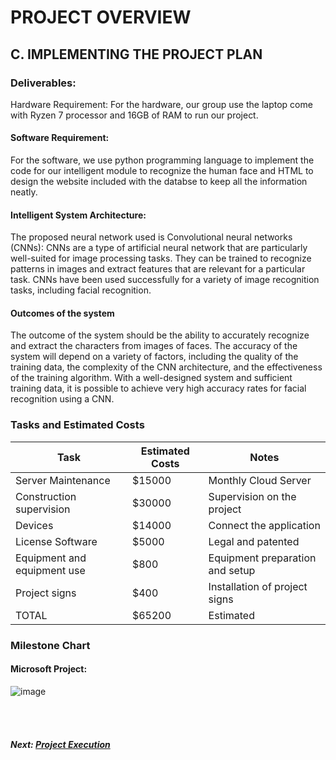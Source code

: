 # PROJECT OVERVIEW

## C. IMPLEMENTING THE PROJECT PLAN
### Deliverables:
Hardware Requirement:
For the hardware, our group use the laptop come with Ryzen 7 processor  and 16GB of RAM to run our project. 

#### Software Requirement:
For the software, we use python programming language to implement the code for our intelligent module to recognize the human face and HTML to design the website included with the databse to keep all the information neatly.

#### Intelligent System Architecture:
The proposed neural network used is Convolutional neural networks (CNNs): CNNs are a type of artificial neural network that are particularly well-suited for image processing tasks. They can be trained to recognize patterns in images and extract features that are relevant for a particular task. CNNs have been used successfully for a variety of image recognition tasks, including facial recognition.


#### Outcomes of the system
The outcome of the system should be the ability to accurately recognize and extract the characters from images of faces. The accuracy of the system will depend on a variety of factors, including the quality of the training data, the complexity of the CNN architecture, and the effectiveness of the training algorithm. With a well-designed system and sufficient training data, it is possible to achieve very high accuracy rates for facial recognition using a CNN.



### Tasks and Estimated Costs

| Task |  Estimated Costs | Notes |
|-----|----|----|
|   Server Maintenance         |$15000                         |  Monthly Cloud Server      |      
|   Construction supervision   |$30000                         | Supervision on the project | 
|   Devices                    |$14000                         |  Connect the application                                                             |                              |
|   License Software           |$5000                          |  Legal and patented                                                                  |                              |
|   Equipment and equipment use|$800                           | Equipment preparation and setup                                                       |                              |
|   Project signs              |$400                           |  Installation of project signs     |                            |
|   TOTAL                      |$65200                         |  Estimated     |                              |

### Milestone Chart
#### Microsoft Project:

![image](https://user-images.githubusercontent.com/121177884/211190647-b44c0b67-cd55-402a-8258-e92360909440.png)


<br><br>
##### Next: [Project Execution](D-PROJECT_EXECUTION.md)
